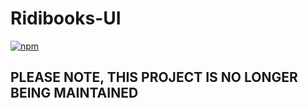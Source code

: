 # Ridibooks-UI

[![npm](https://img.shields.io/npm/v/ridibooks-rui.svg)](https://www.npmjs.com/package/ridibooks-rui)

## PLEASE NOTE, THIS PROJECT IS NO LONGER BEING MAINTAINED
